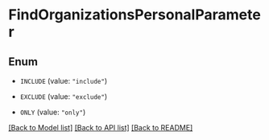 # FindOrganizationsPersonalParameter

## Enum


* `INCLUDE` (value: `"include"`)

* `EXCLUDE` (value: `"exclude"`)

* `ONLY` (value: `"only"`)


[[Back to Model list]](../README.md#documentation-for-models) [[Back to API list]](../README.md#documentation-for-api-endpoints) [[Back to README]](../README.md)


